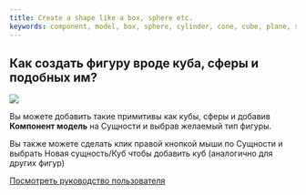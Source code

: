 ```yaml
---
title: Create a shape like a box, sphere etc.
keywords: component, model, box, sphere, cylinder, cone, cube, plane, shape, primitive
---
```


## Как создать фигуру вроде куба, сферы и подобных им?

<img src="https://s3-eu-west-1.amazonaws.com/static.playcanvas.com/instructions/new_box.gif"/>

Вы можете добавить такие примитивы как кубы, сферы и добавив **Компонент модель** на Сущности и выбрав желаемый тип фигуры.

Вы также можете сделать клик правой кнопкой мыши по Сущности и выбрать Новая сущность/Куб чтобы добавить куб (аналогично для других фигур)

<a class="docs" href="http://developer.playcanvas.com/ru/user-manual/packs/components/model/" target="_blank">Посмотреть руководство пользователя</a>

